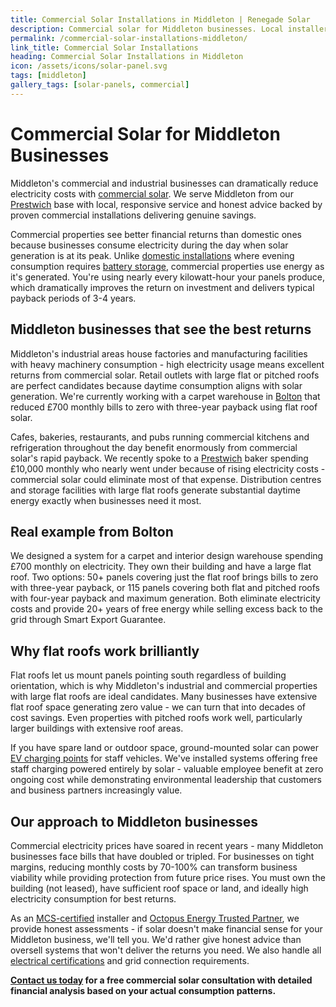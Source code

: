 ```yaml
---
title: Commercial Solar Installations in Middleton | Renegade Solar
description: Commercial solar for Middleton businesses. Local installer reducing £700-£10k monthly bills to zero. 3-4 year payback for factories, retail, hospitality.
permalink: /commercial-solar-installations-middleton/
link_title: Commercial Solar Installations
heading: Commercial Solar Installations in Middleton
icon: /assets/icons/solar-panel.svg
tags: [middleton]
gallery_tags: [solar-panels, commercial]
---
```


# Commercial Solar for Middleton Businesses

Middleton's commercial and industrial businesses can dramatically reduce electricity costs with [commercial solar](/services/commercial-solar-installations/). We serve Middleton from our [Prestwich](/commercial-solar-installations-prestwich/) base with local, responsive service and honest advice backed by proven commercial installations delivering genuine savings.

Commercial properties see better financial returns than domestic ones because businesses consume electricity during the day when solar generation is at its peak. Unlike [domestic installations](/services/solar-and-battery-installations/) where evening consumption requires [battery storage](/services/home-battery-installations/), commercial properties use energy as it's generated. You're using nearly every kilowatt-hour your panels produce, which dramatically improves the return on investment and delivers typical payback periods of 3-4 years.

## Middleton businesses that see the best returns

Middleton's industrial areas house factories and manufacturing facilities with heavy machinery consumption - high electricity usage means excellent returns from commercial solar. Retail outlets with large flat or pitched roofs are perfect candidates because daytime consumption aligns with solar generation. We're currently working with a carpet warehouse in [Bolton](/commercial-solar-installations-bolton/) that reduced £700 monthly bills to zero with three-year payback using flat roof solar.

Cafes, bakeries, restaurants, and pubs running commercial kitchens and refrigeration throughout the day benefit enormously from commercial solar's rapid payback. We recently spoke to a [Prestwich](/commercial-solar-installations-prestwich/) baker spending £10,000 monthly who nearly went under because of rising electricity costs - commercial solar could eliminate most of that expense. Distribution centres and storage facilities with large flat roofs generate substantial daytime energy exactly when businesses need it most.

## Real example from Bolton

We designed a system for a carpet and interior design warehouse spending £700 monthly on electricity. They own their building and have a large flat roof. Two options: 50+ panels covering just the flat roof brings bills to zero with three-year payback, or 115 panels covering both flat and pitched roofs with four-year payback and maximum generation. Both eliminate electricity costs and provide 20+ years of free energy while selling excess back to the grid through Smart Export Guarantee.

## Why flat roofs work brilliantly

Flat roofs let us mount panels pointing south regardless of building orientation, which is why Middleton's industrial and commercial properties with large flat roofs are ideal candidates. Many businesses have extensive flat roof space generating zero value - we can turn that into decades of cost savings. Even properties with pitched roofs work well, particularly larger buildings with extensive roof areas.

If you have spare land or outdoor space, ground-mounted solar can power [EV charging points](/services/electric-vehicle-charger-installations/) for staff vehicles. We've installed systems offering free staff charging powered entirely by solar - valuable employee benefit at zero ongoing cost while demonstrating environmental leadership that customers and business partners increasingly value.

## Our approach to Middleton businesses

Commercial electricity prices have soared in recent years - many Middleton businesses face bills that have doubled or tripled. For businesses on tight margins, reducing monthly costs by 70-100% can transform business viability while providing protection from future price rises. You must own the building (not leased), have sufficient roof space or land, and ideally high electricity consumption for best returns.

As an [MCS-certified](/accreditations/mcs-certified/) installer and [Octopus Energy Trusted Partner](/accreditations/octopus-trusted-partner/), we provide honest assessments - if solar doesn't make financial sense for your Middleton business, we'll tell you. We'd rather give honest advice than oversell systems that won't deliver the returns you need. We also handle all [electrical certifications](/services/electrical-testing/) and grid connection requirements.

**[Contact us today](/contact/) for a free commercial solar consultation with detailed financial analysis based on your actual consumption patterns.**
